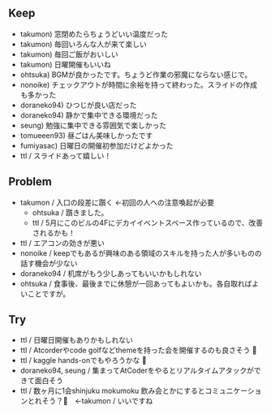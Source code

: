 ## Keep

- takumon) 窓閉めたらちょうどいい温度だった
- takumon) 毎回いろんな人が来て楽しい
- takumon) 毎回ご飯がおいしい
- takumon) 日曜開催もいいね
- ohtsuka) BGMが良かったです。ちょうど作業の邪魔にならない感じで。
- nonoike) チェックアウトが時間に余裕を持って終わった。スライドの作成も多かった
- doraneko94) ひつじが良い店だった
- doraneko94) 静かで集中できる環境だった
- seung) 勉強に集中できる雰囲気で楽しかった
- tomueeen93) 昼ごはん美味しかったです
- fumiyasac) 日曜日の開催初参加だけどよかった
- ttl / スライドあって嬉しい！

## Problem

- takumon / 入口の段差に躓く ←初回の人への注意喚起が必要
  - ohtsuka / 躓きました。
  - ttl / 5月にこのビルの4Fにデカイイベントスペース作っているので、改善されるかも！
- ttl / エアコンの効きが悪い
- nonoike / keepでもあるが興味のある領域のスキルを持った人が多いものの話す機会が少ない
- doraneko94 / 机席がもう少しあってもいいかもしれない
- ohtsuka / 食事後、最後までに休憩が一回あってもよいかも。各自取ればよいことですが。

## Try

- ttl / 日曜日開催もありかもしれない
- ttl / Atcorderやcode golfなどthemeを持った会を開催するのも良さそう :eyes: 
- ttl / kaggle hands-onでもやろうかな :thinking:
- doraneko94, seung / 集まってAtCoderをやるとリアルタイムアタックができて面白そう
- ttl / 数ヶ月に1会shinjuku mokumoku 飲み会とかにするとコミュニケーションとれそう？👀　←takumon / いいですね



